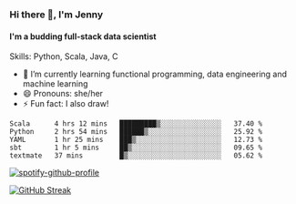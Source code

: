 ### Hi there 👋, I'm Jenny
#### I'm a budding full-stack data scientist

Skills: Python, Scala, Java, C

- 🌱 I’m currently learning functional programming, data engineering and machine learning 
- 😄 Pronouns: she/her 
- ⚡ Fun fact: I also draw! 

<!--START_SECTION:waka-->
```text
Scala      4 hrs 12 mins   █████████▒░░░░░░░░░░░░░░░   37.40 % 
Python     2 hrs 54 mins   ██████▒░░░░░░░░░░░░░░░░░░   25.92 % 
YAML       1 hr 25 mins    ███▒░░░░░░░░░░░░░░░░░░░░░   12.73 % 
sbt        1 hr 5 mins     ██▒░░░░░░░░░░░░░░░░░░░░░░   09.65 % 
textmate   37 mins         █▒░░░░░░░░░░░░░░░░░░░░░░░   05.62 % 
```
<!--END_SECTION:waka-->

[![spotify-github-profile](https://spotify-github-profile.vercel.app/api/view?uid=kh5e5q72420aadpa715ryg9u4&cover_image=true&theme=novatorem&bar_color_cover=true&bar_color=53b14f)](https://spotify-github-profile.vercel.app/api/view?uid=kh5e5q72420aadpa715ryg9u4&redirect=true)

[![GitHub Streak](https://streak-stats.demolab.com?user=jinkjonks&theme=monokai&hide_border=true&date_format=j%20M%5B%20Y%5D)](https://git.io/streak-stats)
